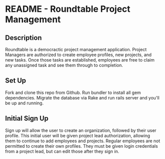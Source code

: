 # README - Roundtable Project Management

## Description

Roundtable is a democractic project management application. Project Managers are authorized to create employee profiles, new projects, and new tasks. Once those tasks are established, employees are free to claim any unassigned task and see them through to completion.

## Set Up

Fork and clone this repo from Github. Run bundler to install all gem dependencies. Migrate the database via Rake and run rails server and you'll be up and running.

## Initial Sign Up

Sign up will allow the user to create an organization, followed by their user profile. This initial user will be given project lead authorization, allowing them to continue to add employees and projects. Regular employees are not permitted to create their own profiles. They must be given login credentials from a project lead, but can edit those after they sign in.
